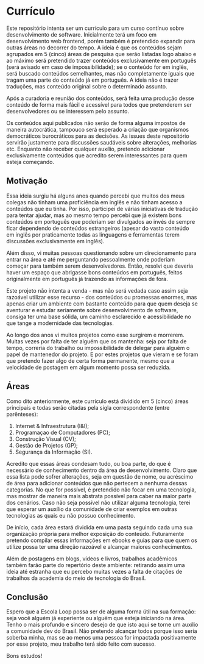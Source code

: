 # Currículo

Este repositório intenta ser um currículo para um curso contínuo sobre desenvolvimento de software. Inicialmente terá um foco em desenvolvimento web frontend, porém também é pretendido expandir para outras áreas no decorrer do tempo. A ideia é que os conteúdos sejam agrupados em 5 (cinco) áreas de pesquisa que serão listadas logo abaixo e ao máximo será pretendido trazer conteúdos exclusivamente em português (será avisado em caso de impossibilidade); se o conteúdo for em inglês, será buscado conteúdos semelhantes, mas não completamente iguais que tragam uma parte do conteúdo já em português. A ideia não é trazer traduções, mas conteúdo original sobre o determinado assunto.

Após a curadoria e reunião dos conteúdos, será feita uma produção desse conteúdo de forma mais fácil e acessível para todos que pretenderem ser desenvolvedores ou se interessem pelo assunto.

Os conteúdos aqui publicados não serão de forma alguma impostos de maneira autocrática, tampouco será esperado a criação que organismos democráticos burocráticos para as decisões. As issues deste repositório servirão justamente para discussões saudáveis sobre alterações, melhorias etc. Enquanto não receber qualquer auxílio, pretendo adicionar exclusivamente conteúdos que acredito serem interessantes para quem esteja começando.

## Motivação

Essa ideia surgiu há alguns anos quando percebi que muitos dos meus colegas não tinham uma proficiência em inglês e não tinham acesso a conteúdos que eu tinha. Por isso, participei de várias iniciativas de tradução para tentar ajudar, mas ao mesmo tempo percebi que já existem bons conteúdos em português que poderiam ser divulgados ao invés de sempre ficar dependendo de conteúdos estrangeiros (apesar do vasto conteúdo em inglês por praticamente todas as linguagens e ferramentas terem discussões exclusivamente em inglês).

Além disso, vi muitas pessoas questionando sobre um direcionamento para entrar na área e até me perguntando pessoalmente onde poderiam começar para também serem desenvolvedores. Então, resolvi que deveria haver um espaço que abrigasse bons conteúdos em português, feitos originalmente em português já trazendo as informações de fora.

Este projeto não intenta a venda - mas não será vedada caso assim seja razoável utilizar esse recurso - dos conteúdos ou promessas enormes, mas apenas criar um ambiente com bastante conteúdo para que quem deseja se aventurar e estudar seriamente sobre desenvolvimento de software, consiga ter uma base sólida, um caminho esclarecido e acessibilidade no que tange a modernidade das tecnologias.

Ao longo dos anos vi muitos projetos como esse surgirem e morrerem. Muitas vezes por falta de ter alguém que os mantenha: seja por falta de tempo, correria do trabalho ou impossibilidade de delegar para alguém o papel de mantenedor do projeto. E por estes projetos que vieram e se foram que pretendo fazer algo de certa forma permanente, mesmo que a velocidade de postagem em algum momento possa ser reduzida.

## Áreas

Como dito anteriormente, este currículo está dividido em 5 (cinco) áreas principais e todas serão citadas pela sigla correspondente (entre parênteses):

1. Internet & Infraestrutura (I&I);
2. Programaçao de Computadores (PC);
3. Construção Visual (CV);
4. Gestão de Projetos (GP);
5. Segurança da Informação (SI).

Acredito que essas áreas condesam tudo, ou boa parte, do que é necessário de conhecimento dentro da área de desenvolvimento. Claro que essa lista pode sofrer alterações, seja em questão de nome, ou acréscimo de área para adicionar conteúdos que não pertecem a nenhuma dessas categorias. No que for possível, é pretendido não focar em uma tecnologia, mas mostrar de maneira mais abstrata possível para caber na maior parte dos cenários. Caso não seja possível não utilizar alguma tecnologia, terei que esperar um auxílio da comunidade de criar exemplos em outras tecnologias as quais eu não possuo conhecimento.

De início, cada área estará dividida em uma pasta seguindo cada uma sua organização própria para melhor exposição do conteúdo. Futuramente pretendo compilar essas informações em ebooks e guias para que quem os utilize possa ter uma direção razoável e alcançar maiores conhecimentos.

Além de postagens em blogs, vídeos e livros, trabalhos acadêmicos também farão parte do repertório deste ambiente: retirando assim uma ideia até estranha que eu percebo muitas vezes a falta de citações de trabalhos da academia do meio de tecnologia do Brasil.

## Conclusão

Espero que a Escola Loop possa ser de alguma forma útil na sua formação: seja você alguém já experiente ou alguém que esteja iniciando na área. Tenho o mais profundo e sincero desejo de que isto aqui se torne um auxílio a comunidade dev do Brasil. Não pretendo alcançar todos porque isso seria soberba minha, mas se ao menos uma pessoa for impactada positivamente por esse projeto, meu trabalho terá sido feito com sucesso.

Bons estudos!
